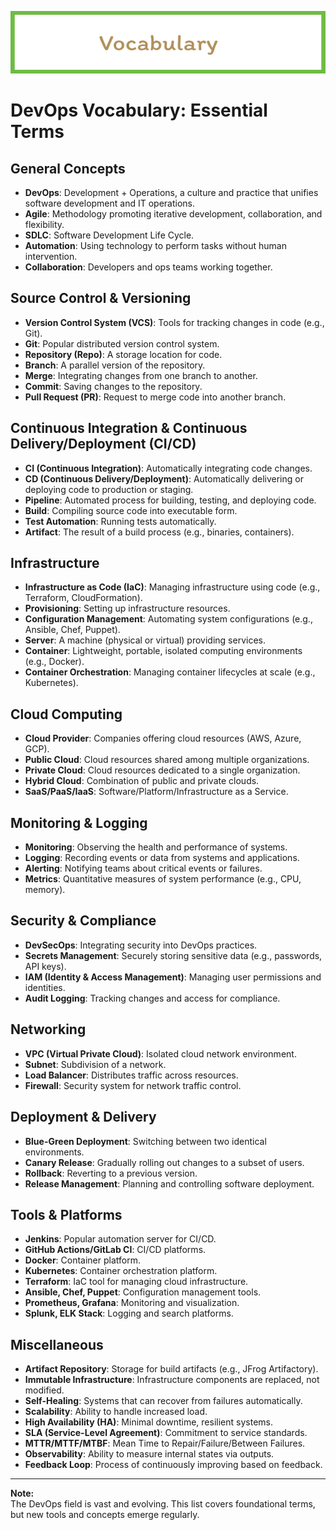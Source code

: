 <p align="center">
  <img src="img/Vocabulary.png" width="605" height="100">
</p>

# DevOps Vocabulary: Essential Terms

## General Concepts
- **DevOps**: Development + Operations, a culture and practice that unifies software development and IT operations.
- **Agile**: Methodology promoting iterative development, collaboration, and flexibility.
- **SDLC**: Software Development Life Cycle.
- **Automation**: Using technology to perform tasks without human intervention.
- **Collaboration**: Developers and ops teams working together.

## Source Control & Versioning
- **Version Control System (VCS)**: Tools for tracking changes in code (e.g., Git).
- **Git**: Popular distributed version control system.
- **Repository (Repo)**: A storage location for code.
- **Branch**: A parallel version of the repository.
- **Merge**: Integrating changes from one branch to another.
- **Commit**: Saving changes to the repository.
- **Pull Request (PR)**: Request to merge code into another branch.

## Continuous Integration & Continuous Delivery/Deployment (CI/CD)
- **CI (Continuous Integration)**: Automatically integrating code changes.
- **CD (Continuous Delivery/Deployment)**: Automatically delivering or deploying code to production or staging.
- **Pipeline**: Automated process for building, testing, and deploying code.
- **Build**: Compiling source code into executable form.
- **Test Automation**: Running tests automatically.
- **Artifact**: The result of a build process (e.g., binaries, containers).

## Infrastructure
- **Infrastructure as Code (IaC)**: Managing infrastructure using code (e.g., Terraform, CloudFormation).
- **Provisioning**: Setting up infrastructure resources.
- **Configuration Management**: Automating system configurations (e.g., Ansible, Chef, Puppet).
- **Server**: A machine (physical or virtual) providing services.
- **Container**: Lightweight, portable, isolated computing environments (e.g., Docker).
- **Container Orchestration**: Managing container lifecycles at scale (e.g., Kubernetes).

## Cloud Computing
- **Cloud Provider**: Companies offering cloud resources (AWS, Azure, GCP).
- **Public Cloud**: Cloud resources shared among multiple organizations.
- **Private Cloud**: Cloud resources dedicated to a single organization.
- **Hybrid Cloud**: Combination of public and private clouds.
- **SaaS/PaaS/IaaS**: Software/Platform/Infrastructure as a Service.

## Monitoring & Logging
- **Monitoring**: Observing the health and performance of systems.
- **Logging**: Recording events or data from systems and applications.
- **Alerting**: Notifying teams about critical events or failures.
- **Metrics**: Quantitative measures of system performance (e.g., CPU, memory).

## Security & Compliance
- **DevSecOps**: Integrating security into DevOps practices.
- **Secrets Management**: Securely storing sensitive data (e.g., passwords, API keys).
- **IAM (Identity & Access Management)**: Managing user permissions and identities.
- **Audit Logging**: Tracking changes and access for compliance.

## Networking
- **VPC (Virtual Private Cloud)**: Isolated cloud network environment.
- **Subnet**: Subdivision of a network.
- **Load Balancer**: Distributes traffic across resources.
- **Firewall**: Security system for network traffic control.

## Deployment & Delivery
- **Blue-Green Deployment**: Switching between two identical environments.
- **Canary Release**: Gradually rolling out changes to a subset of users.
- **Rollback**: Reverting to a previous version.
- **Release Management**: Planning and controlling software deployment.

## Tools & Platforms
- **Jenkins**: Popular automation server for CI/CD.
- **GitHub Actions/GitLab CI**: CI/CD platforms.
- **Docker**: Container platform.
- **Kubernetes**: Container orchestration platform.
- **Terraform**: IaC tool for managing cloud infrastructure.
- **Ansible, Chef, Puppet**: Configuration management tools.
- **Prometheus, Grafana**: Monitoring and visualization.
- **Splunk, ELK Stack**: Logging and search platforms.

## Miscellaneous
- **Artifact Repository**: Storage for build artifacts (e.g., JFrog Artifactory).
- **Immutable Infrastructure**: Infrastructure components are replaced, not modified.
- **Self-Healing**: Systems that can recover from failures automatically.
- **Scalability**: Ability to handle increased load.
- **High Availability (HA)**: Minimal downtime, resilient systems.
- **SLA (Service-Level Agreement)**: Commitment to service standards.
- **MTTR/MTTF/MTBF**: Mean Time to Repair/Failure/Between Failures.
- **Observability**: Ability to measure internal states via outputs.
- **Feedback Loop**: Process of continuously improving based on feedback.

---

**Note:**  
The DevOps field is vast and evolving. This list covers foundational terms, but new tools and concepts emerge regularly.
